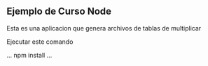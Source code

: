 

## Ejemplo de Curso Node

Esta es una aplicacion que genera archivos de tablas de multiplicar

Ejecutar este comando 

...
npm install
...